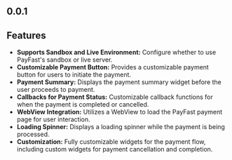 ## 0.0.1

## Features

- **Supports Sandbox and Live Environment:** Configure whether to use PayFast's sandbox or live server.
- **Customizable Payment Button:** Provides a customizable payment button for users to initiate the payment.
- **Payment Summary:** Displays the payment summary widget before the user proceeds to payment.
- **Callbacks for Payment Status:** Customizable callback functions for when the payment is completed or cancelled.
- **WebView Integration:** Utilizes a WebView to load the PayFast payment page for user interaction.
- **Loading Spinner:** Displays a loading spinner while the payment is being processed.
- **Customization:** Fully customizable widgets for the payment flow, including custom widgets for payment cancellation and completion.